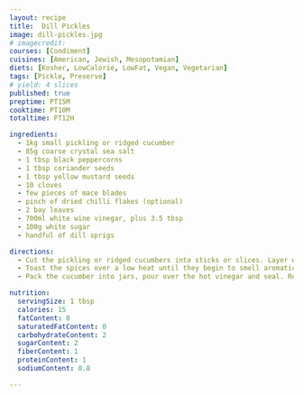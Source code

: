 ```yaml
---
layout: recipe
title:  Dill Pickles
image: dill-pickles.jpg
# imagecredit:
courses: [Condiment]
cuisines: [American, Jewish, Mesopotamian]
diets: [Kosher, LowCalorie, LowFat, Vegan, Vegetarian]
tags: [Pickle, Preserve]
# yield: 4 slices
published: true
preptime: PT15M
cooktime: PT10M
totaltime: PT12H

ingredients:
  - 1kg small pickling or ridged cucumber
  - 85g coarse crystal sea salt
  - 1 tbsp black peppercorns
  - 1 tbsp coriander seeds
  - 1 tbsp yellow mustard seeds
  - 10 cloves
  - few pieces of mace blades
  - pinch of dried chilli flakes (optional)
  - 2 bay leaves
  - 700ml white wine vinegar, plus 3.5 tbsp
  - 100g white sugar
  - handful of dill sprigs

directions:
  - Cut the pickling or ridged cucumbers into sticks or slices. Layer with the coarse crystal sea salt in a large bowl, cover and leave overnight. Drain away the brine, then rinse.
  - Toast the spices over a low heat until they begin to smell aromatic. Add the dried chilli flakes last, as these can easily catch. Add the bay, pour in all of the vinegar and sugar, let it dissolve, and bring to a simmer. Add the dill sprigs.
  - Pack the cucumber into jars, pour over the hot vinegar and seal. Ready to eat in 2 weeks, or longer, if you like.

nutrition:
  servingSize: 1 tbsp
  calories: 15
  fatContent: 0
  saturatedFatContent: 0
  carbohydrateContent: 2
  sugarContent: 2
  fiberContent: 1
  proteinContent: 1
  sodiumContent: 0.8

---
```


